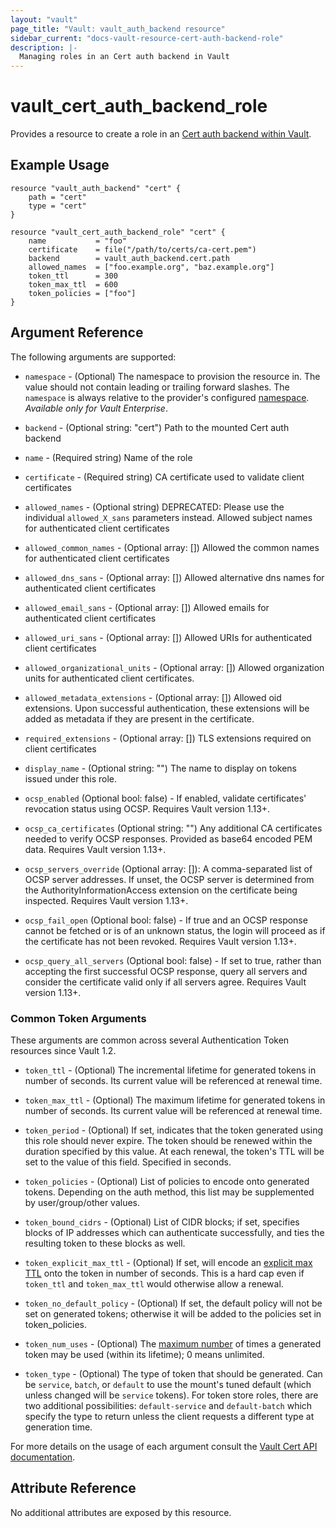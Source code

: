 ```yaml
---
layout: "vault"
page_title: "Vault: vault_auth_backend resource"
sidebar_current: "docs-vault-resource-cert-auth-backend-role"
description: |-
  Managing roles in an Cert auth backend in Vault
---
```


# vault\_cert\_auth\_backend\_role

Provides a resource to create a role in an [Cert auth backend within Vault](https://www.vaultproject.io/docs/auth/cert.html).

## Example Usage

```hcl
resource "vault_auth_backend" "cert" {
    path = "cert"
    type = "cert"
}

resource "vault_cert_auth_backend_role" "cert" {
    name           = "foo"
    certificate    = file("/path/to/certs/ca-cert.pem")
    backend        = vault_auth_backend.cert.path
    allowed_names  = ["foo.example.org", "baz.example.org"]
    token_ttl      = 300
    token_max_ttl  = 600
    token_policies = ["foo"]
}
```

## Argument Reference

The following arguments are supported:

* `namespace` - (Optional) The namespace to provision the resource in.
  The value should not contain leading or trailing forward slashes.
  The `namespace` is always relative to the provider's configured [namespace](/docs/providers/vault/index.html#namespace).
   *Available only for Vault Enterprise*.

* `backend` - (Optional string: "cert") Path to the mounted Cert auth backend

* `name` - (Required string) Name of the role

* `certificate` - (Required string) CA certificate used to validate client certificates

* `allowed_names` - (Optional string) DEPRECATED: Please use the individual `allowed_X_sans` parameters instead. Allowed subject names for authenticated client certificates

* `allowed_common_names` - (Optional array: []) Allowed the common names for authenticated client certificates

* `allowed_dns_sans` - (Optional array: []) Allowed alternative dns names for authenticated client certificates

* `allowed_email_sans` - (Optional array: []) Allowed emails for authenticated client certificates

* `allowed_uri_sans` - (Optional array: []) Allowed URIs for authenticated client certificates

* `allowed_organizational_units` - (Optional array: []) Allowed organization units for authenticated client certificates.

* `allowed_metadata_extensions` - (Optional array: []) Allowed oid extensions. Upon successful authentication,
  these extensions will be added as metadata if they are present in the certificate.

* `required_extensions` - (Optional array: []) TLS extensions required on
  client certificates

* `display_name` - (Optional string: "") The name to display on tokens issued under this role.

* `ocsp_enabled` (Optional bool: false) - If enabled, validate certificates'
  revocation status using OCSP. Requires Vault version 1.13+.

* `ocsp_ca_certificates` (Optional string: "") Any additional CA certificates
  needed to verify OCSP responses. Provided as base64 encoded PEM data.
  Requires Vault version 1.13+.

* `ocsp_servers_override` (Optional array: []): A comma-separated list of OCSP
  server addresses. If unset, the OCSP server is determined from the
  AuthorityInformationAccess extension on the certificate being inspected.
  Requires Vault version 1.13+.

* `ocsp_fail_open` (Optional bool: false) - If true and an OCSP response cannot
  be fetched or is of an unknown status, the login will proceed as if the
  certificate has not been revoked.
  Requires Vault version 1.13+.

* `ocsp_query_all_servers` (Optional bool: false) - If set to true, rather than
  accepting the first successful OCSP response, query all servers and consider
  the certificate valid only if all servers agree.
  Requires Vault version 1.13+.

### Common Token Arguments

These arguments are common across several Authentication Token resources since Vault 1.2.

* `token_ttl` - (Optional) The incremental lifetime for generated tokens in number of seconds.
  Its current value will be referenced at renewal time.

* `token_max_ttl` - (Optional) The maximum lifetime for generated tokens in number of seconds.
  Its current value will be referenced at renewal time.

* `token_period` - (Optional) If set, indicates that the
  token generated using this role should never expire. The token should be renewed within the
  duration specified by this value. At each renewal, the token's TTL will be set to the
  value of this field. Specified in seconds.

* `token_policies` - (Optional) List of policies to encode onto generated tokens. Depending
  on the auth method, this list may be supplemented by user/group/other values.

* `token_bound_cidrs` - (Optional) List of CIDR blocks; if set, specifies blocks of IP
  addresses which can authenticate successfully, and ties the resulting token to these blocks
  as well.

* `token_explicit_max_ttl` - (Optional) If set, will encode an
  [explicit max TTL](https://www.vaultproject.io/docs/concepts/tokens.html#token-time-to-live-periodic-tokens-and-explicit-max-ttls)
  onto the token in number of seconds. This is a hard cap even if `token_ttl` and
  `token_max_ttl` would otherwise allow a renewal.

* `token_no_default_policy` - (Optional) If set, the default policy will not be set on
  generated tokens; otherwise it will be added to the policies set in token_policies.

* `token_num_uses` - (Optional) The [maximum number](https://www.vaultproject.io/api-docs/auth/cert#token_num_uses)
   of times a generated token may be used (within its lifetime); 0 means unlimited.

* `token_type` - (Optional) The type of token that should be generated. Can be `service`,
  `batch`, or `default` to use the mount's tuned default (which unless changed will be
  `service` tokens). For token store roles, there are two additional possibilities:
  `default-service` and `default-batch` which specify the type to return unless the client
  requests a different type at generation time.

For more details on the usage of each argument consult the [Vault Cert API documentation](https://www.vaultproject.io/api-docs/auth/cert).

## Attribute Reference

No additional attributes are exposed by this resource.
